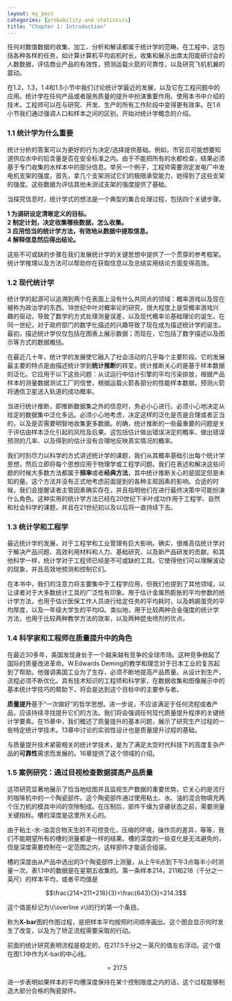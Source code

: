 ```yaml
---
layout: my_post
categories: [probability and statistics]
title: "Chapter 1: Introduction"
---
```

  任何对数值数据的收集、加工、分析和解读都属于统计学的范畴。在工程中，这包括各种各样的任务，如计算计算机平均宕机时长，收集和展示出席太阳能研讨会的人数数据，评估商业产品的有效性，预测运载火箭的可靠性，以及研究飞机机翼的震动。

在1.2，1.3，1.4和1.5小节中我们讨论统计学最近的发展，以及它在工程问题中的应用。统计学在任何产品或者服务质量的提升中扮演重要作用。使用本书中介绍的技术，工程师可以在与研究、开发、生产的所有工作阶段中变得更有效率。在1.6小节我们通过强调人口和样本之间的区别，开始对统计学概念的介绍。

### 1.1 统计学为什么重要

统计分析的答案可以为更好的行为决定/选择提供基础。例如，市官员可能想要知道供应水中的铅含量是否在安全标准之内。由于不能把所有的水都检查，结果必须基于专门收集的水样本中的部分信息。举另一个例子，工程师需要测定发电厂中发电机支架的强度。首先，拿几个支架测试它们的极限承受能力，她得到了这些支架的强度。这些数据为评估其他未测试支架的强度提供了基础。

当探究信息时，统计学式的想法是一个典型的集合处理过程，包括四个关键步骤。

**1 为调研设定清晰定义的目标。**  
**2 制定计划，决定收集哪些数据，怎么收集。**  
**3 应用恰当的统计学方法，有效地从数据中提取信息。**  
**4 解释信息然后得出结论。**

这些不可或缺的步骤在我们发展统计学的关键思想中提供了一个贯穿的参考框架。统计学推理以及方法可以帮助你在获取信息以及总结实用结论方面变得高效。

### 1.2 现代统计学

统计学的起源可以追溯到两个在表面上没有什么共同点的领域：概率游戏以及现在被称为政治学的东西。18世纪中叶对概率论的研究，很大程度上是受概率游戏兴趣的驱动，导致了数学的方式处理测量误差，以及现代概率论基础理论的诞生。在同一世纪，对于政府部门的数字化描述的兴趣导致了现在成为描述统计学的诞生。最初，描述统计学仅仅包括在图表上展示数据；而现在，它包括了数字描述以及图示等方式的数据概括。

在最近几十年，统计学的发展使它融入了社会活动的几乎每个主要阶段。它的发展最主要的特点是由描述统计学到**统计推断**的转变。统计推断关心的是基于样本数据的泛化。它应用于以下这些问题：从试运行中估计引擎的平均污染排放，根据产品样本的测量数据测试工厂的信誉，根据运载火箭各部分的性能样本数据，预测火箭将通信卫星送入轨道的成功概率。

当进行统计推断，即推断数据集之外的信息时，务必小心进行。必须小心地决定从给定的数据集中泛化多远。必须小心地考虑，决定这样的泛化是否是合理或者正当的，以及是否需要明智地收集更多数据。的确，统计推断的一些最重要的问题是关于评估由样本泛化引起的风险及后果。这包括估计做出错误决定的概率、做出错误预测的几率、以及得到的估计没有合理地反映真实情况的概率。

我们时刻尽力以科学的方式讲述统计学的课题，我们从其概率基础引出每个统计学思想，然后立即将每个思想应用于物理学或工程学问题。我们在表述和解决这些问题的时候大多数方法都属于**频率**或者**经典方法**，其中统计推断关心的是固定但是未知的量。这个方法并没有正式地考虑前面提到的各种主观因素的影响。合适的时候，我们会提醒读者主管因素确实存在，并且指明他们在进行最终决策中可能扮演什么角色。这种实用的统计学方法已经在20世纪下半叶成功作用于工程学、自然和社会科学的课题，并且在21世纪初以及以后将一直持续下去。

### 1.3 统计学和工程学

最近统计学的发展，对于工程学和工业管理有巨大影响。确实，很难高估统计学对于解决产品问题、高效利用材料和人力、基础研究、以及新产品研发的贡献。和其他科学一样，统计学对于工程师已经是不可或缺的工具。它使得他们可以理解波动的现象，并且高效地预测和控制它们。

在本书中，我们的注意力将主要集中于工程学应用，但我们也提到了其他领域，以让读者对于大多数统计工具的广泛性有印象。用于估计金属热膨胀的平均参数的统计学方法，也用于估计医保工作人员进行给定任务的平均耗时，以及鹈鹕蛋壳的平均厚度，以及一年级大学生的平均IQ。类似地，用于比较两种合金强度的统计学方法，也用于比较两种教学方法的效率，以及两种昆虫喷剂的优点。

### 1.4 科学家和工程师在质量提升中的角色

在最近30多年，美国发现身处于一个越来越有竞争的全球市场。这种竞争掀起了国际的质量改进革命。W.Edwards Deming的教学和理念对于日本工业的复苏起到了帮助。他强调美国工业为了生存，必须不断地提高产品质量。从设计到生产，流程必须不断优化。具有技术知识的工程师和科学家，在数据收集和图像展示中的基本统计学技巧的帮助下，将会是达到这个目标中的主要参与者。

**质量提升**基于“一次做好”的哲学思想。进一步说，不应该满足于任何流程或者产品，应该持续寻找提升它们的方法。我们将会强调任何现代质量提升程序的关键统计学要素。在15章中，我们概述了质量提升的基本问题，展示了研究生产过程的一些特定统计学技术。13章中讨论的实验性设计也是质量提升过程的基础。

与质量提升技术紧密相关的统计学技术，是为了满足太空时代科技下的高度复杂产品的**可靠性**需求而发展的。16章提供了这个领域的介绍。

### 1.5 案例研究：通过目视检查数据提高产品质量

这项研究显著地展示了恰当地绘图并且监视生产数据的重要优势。它关心的是流行的咖啡机中的一个陶瓷部件。这个陶瓷部件通过使用粘土、水、油的混合物填充两个压力机的模具中间的空隙制成。在压制后，部件干燥为坚硬状态之前，需要测量关键指标。槽的深度是这里所关心的。

由于粘土-水-油混合物天生的不可控变化，压缩的环境，操作员的差异，等等，我们不能期望所有的槽的测量都是一样的结果。槽的深度的一些变化是无法避免的，但是深度需要控制在一定范围之内，这样部件才能适合组装。

槽的深度由从产品中选出的3个陶瓷部件上测量，从上午6点到下午3点每半小时测量一次。表1.1中的数据是在星期五收集的。第一条样本214，211和218（千分之一英尺）的样本平均，或者平均值是

$$\frac{214+211+218}{3}=\frac{643}{3}=214.3$$

这个值是标记为\\(\overline x\\)的行的第一个条目。

称为**X-bar**图的作图过程，是把样本平均按照时间顺序画出。这个图会显示何时发生了改变，以及为了矫正流程需要采取的行动。

前面的统计研究表明流程是稳定的，在217.5千分之一英尺的值左右浮动。这个值在图1.1中作为X-bar的中心线。

$$=217.5$$

进一步表明如果样本的平均槽深度保持在某个控制限度之内的话，这个过程能够制造大部分合格的陶瓷部件。

